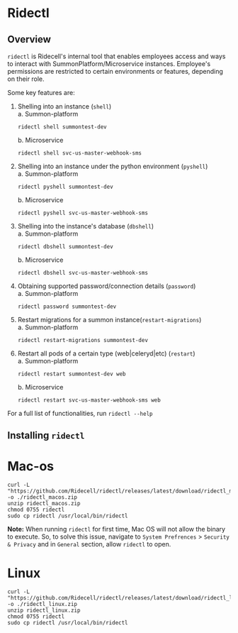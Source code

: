 # Ridectl

## Overview
`ridectl` is Ridecell's internal tool that enables employees access and ways to interact with SummonPlatform/Microservice instances. Employee's permissions are restricted to certain environments or features, depending on their role.

Some key features are:
1. Shelling into an instance (`shell`)\
    a. Summon-platform
    ```
    ridectl shell summontest-dev
    ```
    b. Microservice
    ```
    ridectl shell svc-us-master-webhook-sms
    ```
2. Shelling into an instance under the python environment (`pyshell`)\
    a. Summon-platform
    ```
    ridectl pyshell summontest-dev
    ```
    b. Microservice
    ```
    ridectl pyshell svc-us-master-webhook-sms
    ```
3. Shelling into the instance's database (`dbshell`)\
    a. Summon-platform
    ```
    ridectl dbshell summontest-dev
    ```
    b. Microservice
    ```
    ridectl dbshell svc-us-master-webhook-sms
    ```
4. Obtaining supported password/connection details (`password`)\
    a. Summon-platform
    ```
    ridectl password summontest-dev
    ```
5. Restart migrations for a summon instance(`restart-migrations`)\
    a. Summon-platform
    ```
    ridectl restart-migrations summontest-dev
    ```
6. Restart all pods of a certain type (web|celeryd|etc) (`restart`)\
    a. Summon-platform
    ```
    ridectl restart summontest-dev web
    ```
    b. Microservice
    ```
    ridectl restart svc-us-master-webhook-sms web
    ```
For a full list of functionalities, run `ridectl --help`

## Installing `ridectl`

# Mac-os
```
curl -L "https://github.com/Ridecell/ridectl/releases/latest/download/ridectl_macos.zip" -o ./ridectl_macos.zip
unzip ridectl_macos.zip
chmod 0755 ridectl
sudo cp ridectl /usr/local/bin/ridectl
```
**Note:** When running `ridectl` for first time, Mac OS will not allow the binary to execute. So, to solve this issue, navigate to `System Prefrences` > `Security & Privacy` and in `General` section, allow `ridectl` to open.
# Linux
```
curl -L "https://github.com/Ridecell/ridectl/releases/latest/download/ridectl_linux.zip" -o ./ridectl_linux.zip
unzip ridectl_linux.zip
chmod 0755 ridectl
sudo cp ridectl /usr/local/bin/ridectl
```

